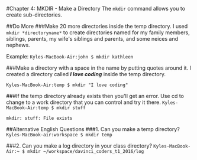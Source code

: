 #Chapter 4: MKDIR - Make a Directory
The `mkdir` command allows you to create sub-directories.

##Do More
###Make 20 more directories inside the temp directory.
I used `mkdir *directoryname*` to create directories named for my family members, siblings, parents, my wife's siblings and parents, and some neices and nephews.

Example: `Kyles-MacBook-Air:john $ mkdir kathleen`

###Make a directory with a space in the name by putting quotes around it.
I created a directory called ***I love coding*** inside the temp directory.

`Kyles-MacBook-Air:temp $ mkdir "I love coding"`

###If the temp directory already exists then you'll get an error. Use cd to change to a work directory that you can control and try it there.
`Kyles-MacBook-Air:temp $ mkdir stuff`

`mkdir: stuff: File exists`


##Alternative English Questions
###1. Can you make a temp directory?
`Kyles-MacBook-air:workspace $ mkdir temp`

###2. Can you make a log directory in your class directory?
`Kyles-MacBook-Air:~ $ mkdir ~/workspace/davinci_coders_t1_2016/log`
